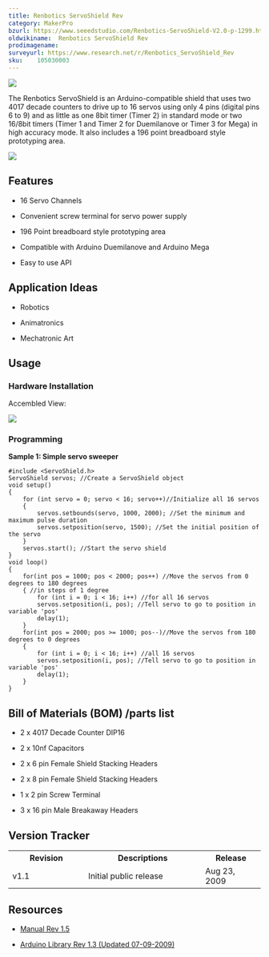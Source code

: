 ```yaml
---
title: Renbotics ServoShield Rev
category: MakerPro
bzurl: https://www.seeedstudio.com/Renbotics-ServoShield-V2.0-p-1299.html
oldwikiname:  Renbotics ServoShield Rev
prodimagename:
surveyurl: https://www.research.net/r/Renbotics_ServoShield_Rev
sku:    105030003
---
```


![](http://bz.seeedstudio.com/depot/images/product/ServoShieldKitLarge.jpg)

The Renbotics ServoShield is an Arduino-compatible shield that uses two 4017 decade counters to drive up to 16 servos using only 4 pins (digital pins 6 to 9) and as little as one 8bit timer (Timer 2) in standard mode or two 16/8bit timers (Timer 1 and Timer 2 for Duemilanove or Timer 3 for Mega) in high accuracy mode. It also includes a 196 point breadboard style prototyping area.

[![](https://github.com/SeeedDocument/Seeed-WiKi/raw/master/docs/images/300px-Get_One_Now_Banner-ragular.png)](https://www.seeedstudio.com/Renbotics-ServoShield-V2.0-p-1299.html)

##   Features

*   16 Servo Channels

*   Convenient screw terminal for servo power supply

*   196 Point breadboard style prototyping area

*   Compatible with Arduino Duemilanove and Arduino Mega

*   Easy to use API

##   Application Ideas

*   Robotics

*   Animatronics

*   Mechatronic Art


##   Usage

###   Hardware Installation

Accembled View:

![](http://bz.seeedstudio.com/depot/images/product/StackedLarge.jpg)

###   Programming

**Sample 1: Simple servo sweeper**
```
#include <ServoShield.h>
ServoShield servos; //Create a ServoShield object
void setup()
{
    for (int servo = 0; servo < 16; servo++)//Initialize all 16 servos
    {
        servos.setbounds(servo, 1000, 2000); //Set the minimum and maximum pulse duration
        servos.setposition(servo, 1500); //Set the initial position of the servo
    }
    servos.start(); //Start the servo shield
}
void loop()
{
    for(int pos = 1000; pos < 2000; pos++) //Move the servos from 0 degrees to 180 degrees
    { //in steps of 1 degree
        for (int i = 0; i < 16; i++) //for all 16 servos
        servos.setposition(i, pos); //Tell servo to go to position in variable 'pos'
        delay(1);
    }
    for(int pos = 2000; pos >= 1000; pos--)//Move the servos from 180 degrees to 0 degrees
    {
        for (int i = 0; i < 16; i++) //all 16 servos
        servos.setposition(i, pos); //Tell servo to go to position in variable 'pos'
        delay(1);
    }
}
```


##   Bill of Materials (BOM) /parts list

*   2 x 4017 Decade Counter DIP16

*   2 x 10nf Capacitors

*   2 x 6 pin Female Shield Stacking Headers

*   2 x 8 pin Female Shield Stacking Headers

*   1 x 2 pin Screw Terminal

*   3 x 16 pin Male Breakaway Headers


##   Version Tracker

<table>
<tr>
<th> Revision
</th>
<th> Descriptions
</th>
<th> Release
</th></tr>
<tr>
<td width="300px"> v1.1
</td>
<td width="500px"> Initial public release
</td>
<td width="200px"> Aug 23, 2009
</td></tr></table>



##   Resources

*   [Manual Rev 1.5](http://www.seeedstudio.com/depot/datasheet/RenboticsServoShield1.5.pdf)

*   [Arduino Library Rev 1.3 (Updated 07-09-2009)](http://www.seeedstudio.com/depot/images/product/ServoShield.zip)
